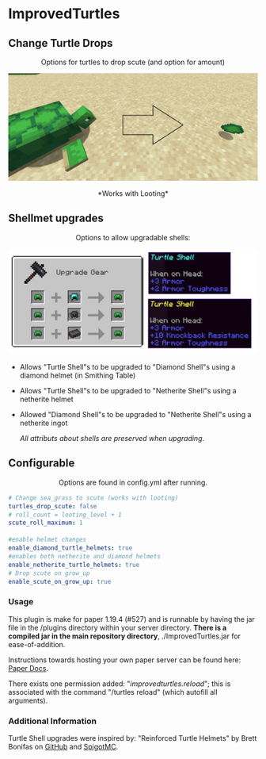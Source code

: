 # ImprovedTurtles
 
## Change Turtle Drops

<p align="center">
 Options for turtles to drop scute (and option for amount)
</p>

 ![Alt text](/ReadMeImages/Drops.png)
 
<p align="center">
 *Works with Looting*
</p>
 
## Shellmet upgrades
 
<p align="center">
 Options to allow upgradable shells:
</p>

 ![Alt text](/ReadMeImages/Shells.png)
 
 - Allows "Turtle Shell"s to be upgraded to "Diamond Shell"s using a diamond helmet (in Smithing Table)
 - Allows "Turtle Shell"s to be upgraded to "Netherite Shell"s using a netherite helmet
 - Allowed "Diamond Shell"s to be upgraded to "Netherite Shell"s using a netherite ingot

      *All attributs about shells are preserved when upgrading.*

## Configurable

<p align="center">
 Options are found in config.yml after running.
</p>

```yml
# Change sea_grass to scute (works with looting)
turtles_drop_scute: false
# roll_count = looting_level + 1
scute_roll_maximum: 1

#enable helmet changes
enable_diamond_turtle_helmets: true
#enables both netherite and diamond helmets
enable_netherite_turtle_helmets: true
# Drop scute on grow_up
enable_scute_on_grow_up: true
```
 
### Usage

 This plugin is make for paper 1.19.4 (#527) and
 is runnable by having the jar file in the /plugins directory within your server directory.
 **There is a compiled jar in the main repository directory**, ./ImprovedTurtles.jar for ease-of-addition.
 
 Instructions towards hosting your own paper server can be found here: [Paper Docs](https://docs.papermc.io/paper/getting-started).
 
 There exists one permission added: "*improvedturtles.reload*";
 this is associated with the command "/turtles reload" (which autofill all arguments).
 
### Additional Information

Turtle Shell upgrades were inspired by: "Reinforced Turtle Helmets" by Brett Bonifas on [GitHub](https://github.com/bonn2/ReinforcedTurtleHelmets) and [SpigotMC](https://www.spigotmc.org/resources/reinforced-turtle-helmets.74868/).
